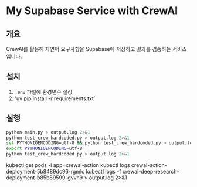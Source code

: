 # My Supabase Service with CrewAI

## 개요
CrewAI를 활용해 자연어 요구사항을 Supabase에 저장하고 결과를 검증하는 서비스입니다.

## 설치
1. `.env` 파일에 환경변수 설정
2. 'uv pip install -r requirements.txt`

## 실행
```bash
python main.py > output.log 2>&1
python test_crew_hardcoded.py > output.log 2>&1
set PYTHONIOENCODING=utf-8 && python test_crew_hardcoded.py > output.log 2>&1
export PYTHONIOENCODING=utf-8
python test_crew_hardcoded.py > output.log 2>&1
``` 


kubectl get pods -l app=crewai-action
kubectl logs crewai-action-deployment-5b8489dc96-rgmlc
kubectl logs -f crewai-deep-research-deployment-b85b89599-gvvh9 > output.log 2>&1
